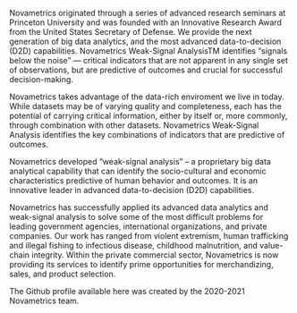 Novametrics originated through a series of advanced research seminars at Princeton University and was founded with an Innovative Research Award from the United States Secretary of Defense. We provide the next generation of big data analytics, and the most advanced data-to-decision (D2D) capabilities. Novametrics Weak-Signal AnalysisTM identifies “signals below the noise” — critical indicators that are not apparent in any single set of observations, but are predictive of outcomes and crucial for successful decision-making.

Novametrics takes advantage of the data-rich enviroment we live in today. While datasets may be of varying quality and completeness, each has the potential of carrying critical information, either by itself or, more commonly, through combination with other datasets. Novametrics Weak-Signal Analysis identifies the key combinations of indicators that are predictive of outcomes.

Novametrics developed “weak-signal analysis” – a proprietary big data analytical capability that can identify the socio-cultural and economic characteristics predictive of human behavior and outcomes. It is an innovative leader in advanced data-to-decision (D2D) capabilities.

Novametrics has successfully applied its advanced data analytics and weak-signal analysis to solve some of the most difficult problems for leading government agencies, international organizations, and private companies. Our work has ranged from violent extremism, human trafficking and illegal fishing to infectious disease, childhood malnutrition, and value-chain integrity. Within the private commercial sector, Novametrics is now providing its services to identify prime opportunities for merchandizing, sales, and product selection.

The Github profile available here was created by the 2020-2021 Novametrics team.

<!---
Novametrics/Novametrics is a ✨ special ✨ repository because its `README.md` (this file) appears on your GitHub profile.
You can click the Preview link to take a look at your changes.
--->
